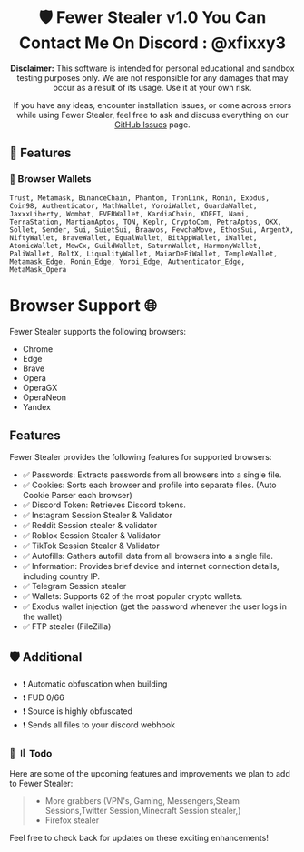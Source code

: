 <h1 align="center">
🛡️ Fewer Stealer v1.0
You Can Contact Me On Discord : @xfixxy3
</h1>
<p align="center">
    <strong>Disclaimer:</strong> This software is intended for personal educational and sandbox testing purposes only. We are not responsible for any damages that may occur as a result of its usage. Use it at your own risk.
</p>

<p align="center">
    If you have any ideas, encounter installation issues, or come across errors while using Fewer Stealer, feel free to ask and discuss everything on our <a href="https://github.com/paralox399/fewer-stealer/issues">GitHub Issues</a> page.
</p>

## 📝 Features


### 🦊 Browser Wallets
   `Trust, Metamask, BinanceChain, Phantom, TronLink, Ronin, Exodus, Coin98, Authenticator, MathWallet, YoroiWallet, GuardaWallet, JaxxxLiberty, Wombat, EVERWallet, KardiaChain, XDEFI, Nami, TerraStation, MartianAptos, TON, Keplr, CryptoCom, PetraAptos, OKX, Sollet, Sender, Sui, SuietSui, Braavos, FewchaMove, EthosSui, ArgentX, NiftyWallet, BraveWallet, EqualWallet, BitAppWallet, iWallet, AtomicWallet, MewCx, GuildWallet, SaturnWallet, HarmonyWallet, PaliWallet, BoltX, LiqualityWallet, MaiarDeFiWallet, TempleWallet, Metamask_Edge, Ronin_Edge, Yoroi_Edge, Authenticator_Edge, MetaMask_Opera`

# Browser Support 🌐

Fewer Stealer supports the following browsers:

- Chrome
- Edge
- Brave
- Opera
- OperaGX
- OperaNeon
- Yandex

## Features

Fewer Stealer provides the following features for supported browsers:

- ✅ Passwords: Extracts passwords from all browsers into a single file.
- ✅ Cookies: Sorts each browser and profile into separate files. (Auto Cookie Parser each browser)
- ✅ Discord Token: Retrieves Discord tokens.
- ✅ Instagram Session Stealer & Validator
- ✅ Reddit Session stealer & validator
- ✅ Roblox Session Stealer & Validator
- ✅ TikTok Session Stealer & Validator
- ✅ Autofills: Gathers autofill data from all browsers into a single file.
- ✅ Information: Provides brief device and internet connection details, including country IP.
- ✅ Telegram Session stealer
- ✅ Wallets: Supports 62 of the most popular crypto wallets.
- ✅ Exodus wallet injection (get the password whenever the user logs in the wallet)
- ✅ FTP stealer (FileZilla)

## 🛡️ Additional

- ❗️ Automatic obfuscation when building
- ❗️ FUD 0/66
- ❗️ Source is highly obfuscated
- ❗️ Sends all files to your discord webhook

### 📝 〢 Todo

Here are some of the upcoming features and improvements we plan to add to Fewer Stealer:

> - More grabbers (VPN's, Gaming, Messengers,Steam Sessions,Twitter Session,Minecraft Session stealer,)
> - Firefox stealer

Feel free to check back for updates on these exciting enhancements!

